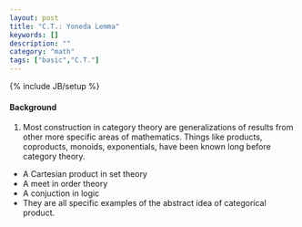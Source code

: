 ```yaml
---
layout: post
title: "C.T.: Yoneda Lemma"
keywords: []
description: ""
category: "math"
tags: ["basic","C.T."]
---
```

{% include JB/setup %}

#### Background
1. Most construction in category theory are generalizations of results from
   other more specific areas of mathematics. Things like products, coproducts,
   monoids, exponentials, have been known long before category theory.
- A Cartesian product in set theory
- A meet in order theory
- A conjuction in logic
- They are all specific examples of the abstract idea of categorical product.
